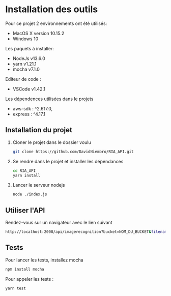 # Installation des outils 
Pour ce projet 2 environnements ont été utilisés:
- MacOS X version 10.15.2
- Windows 10

Les paquets à installer:
- NodeJs v13.6.0
- yarn v1.21.1
- mocha v7.1.0

Editeur de code :
- VSCode v1.42.1

Les dépendences utilisées dans le projets
- aws-sdk : ^2.617.0,
- express : ^4.17.1


## Installation du projet

1. Cloner le projet dans le dossier voulu

    ```bash
    git clone https://github.com/DavidNiembro/RIA_API.git
    ```

2. Se rendre dans le projet et installer les dépendances

    ```bash
    cd RIA_API 
    yarn install
    ```

3. Lancer le serveur nodejs
    ```bash
    node ./index.js
    ```
## Utiliser l'API

Rendez-vous sur un navigateur avec le lien suivant 
```bash
http://localhost:2000/api/imagerecognition?bucket=NOM_DU_BUCKET&filename=NOM_DE_L_IMAGE
```

## Tests
Pour lancer les tests, installez mocha

```bash
npm install mocha 
```

Pour appeler les tests :

```bash
yarn test
```
